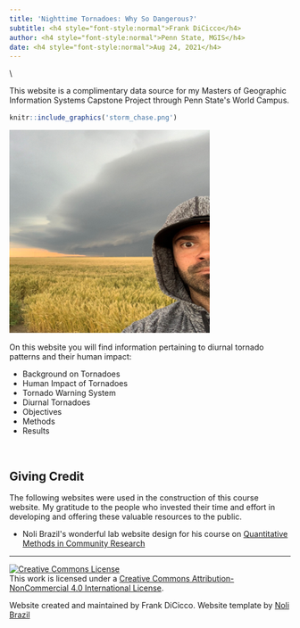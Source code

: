 ```yaml
---
title: 'Nighttime Tornadoes: Why So Dangerous?'
subtitle: <h4 style="font-style:normal">Frank DiCicco</h4>
author: <h4 style="font-style:normal">Penn State, MGIS</h4>
date: <h4 style="font-style:normal">Aug 24, 2021</h4>
---
```



<style>
p.comment {
background-color: #DBDBDB;
padding: 10px;
border: 1px solid black;
margin-left: 25px;
border-radius: 5px;
font-style: italic;
}

.figure {
   margin-top: 20px;
   margin-bottom: 20px;
}

h1.title {
  font-weight: bold;
  font-family: Arial;  
}

h2.title {
  font-family: Arial;  
}

</style>


<style type="text/css">
#TOC {
  font-size: 13px;
  font-family: Arial;
}
</style>


\


This website is a complimentary data source for my Masters of Geographic Information Systems Capstone Project through Penn State's World Campus. 


```r
knitr::include_graphics('storm_chase.png')
```

<img src="storm_chase.png" width="359" />


On this website you will find information pertaining to diurnal tornado patterns and their human impact:

* Background on Tornadoes
* Human Impact of Tornadoes 
* Tornado Warning System
* Diurnal Tornadoes
* Objectives
* Methods
* Results


<br>

## Giving Credit

The following websites were used in the construction of this course website. My gratitude to the people who invested their time and effort in developing and offering these valuable resources to the public.

* Noli Brazil's wonderful lab website design for his course on [Quantitative Methods in Community Research](https://crd150.github.io/index.html)





***
<a rel="license" href="http://creativecommons.org/licenses/by-nc/4.0/"><img alt="Creative Commons License" style="border-width:0" src="https://i.creativecommons.org/l/by-nc/4.0/88x31.png" /></a><br />This work is licensed under a <a rel="license" href="http://creativecommons.org/licenses/by-nc/4.0/">Creative Commons Attribution-NonCommercial 4.0 International License</a>.


Website created and maintained by Frank DiCicco. Website template by [Noli Brazil](https://nbrazil.faculty.ucdavis.edu/)
